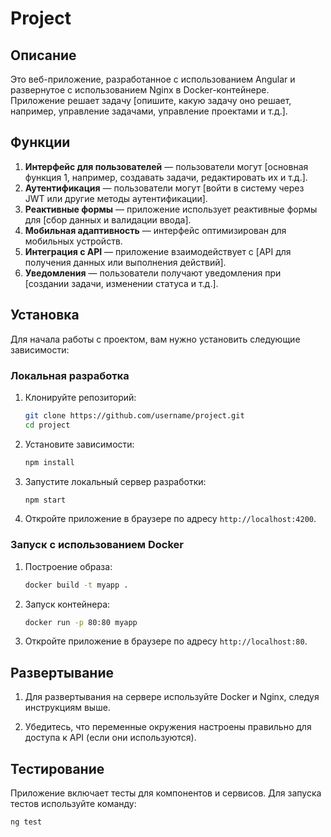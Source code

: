 ﻿# Project

## Описание

Это веб-приложение, разработанное с использованием Angular и развернутое с использованием Nginx в Docker-контейнере. Приложение решает задачу [опишите, какую задачу оно решает, например, управление задачами, управление проектами и т.д.].

## Функции

1. **Интерфейс для пользователей** — пользователи могут [основная функция 1, например, создавать задачи, редактировать их и т.д.].
2. **Аутентификация** — пользователи могут [войти в систему через JWT или другие методы аутентификации].
3. **Реактивные формы** — приложение использует реактивные формы для [сбор данных и валидации ввода].
4. **Мобильная адаптивность** — интерфейс оптимизирован для мобильных устройств.
5. **Интеграция с API** — приложение взаимодействует с [API для получения данных или выполнения действий].
6. **Уведомления** — пользователи получают уведомления при [создании задачи, изменении статуса и т.д.].

## Установка

Для начала работы с проектом, вам нужно установить следующие зависимости:

### Локальная разработка

1. Клонируйте репозиторий:

    ```bash
    git clone https://github.com/username/project.git
    cd project
    ```

2. Установите зависимости:

    ```bash
    npm install
    ```

3. Запустите локальный сервер разработки:

    ```bash
    npm start
    ```

4. Откройте приложение в браузере по адресу `http://localhost:4200`.

### Запуск с использованием Docker

1. Построение образа:

    ```bash
    docker build -t myapp .
    ```

2. Запуск контейнера:

    ```bash
    docker run -p 80:80 myapp
    ```

3. Откройте приложение в браузере по адресу `http://localhost:80`.

## Развертывание

1. Для развертывания на сервере используйте Docker и Nginx, следуя инструкциям выше.

2. Убедитесь, что переменные окружения настроены правильно для доступа к API (если они используются).

## Тестирование

Приложение включает тесты для компонентов и сервисов. Для запуска тестов используйте команду:

```bash
ng test
